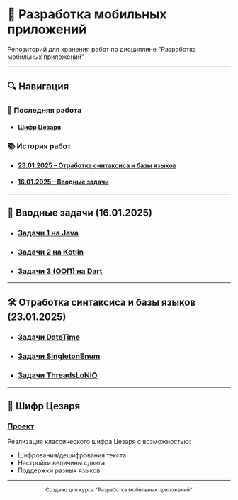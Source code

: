 # 📱 Разработка мобильных приложений

Репозиторий для хранения работ по дисциплине "Разработка мобильных приложений"

---

## 🔍 Навигация

### 🚀 Последняя работа
* #### [Шифр Цезаря](#шифр-цезаря-1)

### 📚 История работ
* #### [23.01.2025 – Отработка синтаксиса и базы языков](#отработка-синтаксиса-и-базы-языков)
* #### [16.01.2025 – Вводные задачи](#вводные-задачи)

---

## 📌 Вводные задачи (16.01.2025)

* ### [Задачи 1 на Java](https://github.com/Bratyra/DMA-main/tree/master/Вводные%20задачи/1%20java)
* ### [Задачи 2 на Kotlin](https://github.com/Bratyra/DMA-main/tree/master/Вводные%20задачи/2%20kotlin)
* ### [Задачи 3 (ООП) на Dart](https://github.com/Bratyra/DMA-main/tree/master/Вводные%20задачи/3%20Dart)

---

## 🛠 Отработка синтаксиса и базы языков (23.01.2025)

* ### [Задачи DateTime](https://github.com/Bratyra/DMA-main/tree/master/Отработка%20синтаксиса%20и%20базы%20языков/DateTime)
* ### [Задачи SingletonEnum](https://github.com/Bratyra/DMA-main/tree/master/Отработка%20синтаксиса%20и%20базы%20языков/SingeltonEnum)
* ### [Задачи ThreadsLoNiO](https://github.com/Bratyra/DMA-main/tree/master/Отработка%20синтаксиса%20и%20базы%20языков/ThreadsLoNiO)

---

## 🔐 Шифр Цезаря

### [Проект](https://github.com/Bratyra/DMA-main/tree/master/Шифр%20цезаря)

Реализация классического шифра Цезаря с возможностью:
- Шифрования/дешифрования текста
- Настройки величины сдвига
- Поддержки разных языков

---

<div align="center">
  <sub>Создано для курса "Разработка мобильных приложений"</sub>
</div>
